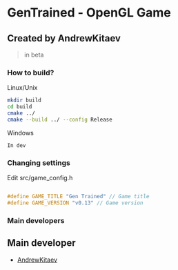 # GenTrained - OpenGL Game
## Created by AndrewKitaev
> in beta

### How to build?
Linux/Unix
```bash
mkdir build
cd build
cmake ../
cmake --build ../ --config Release
```
Windows
```
In dev
```

### Changing settings
Edit src/game_config.h
```cpp

#define GAME_TITLE "Gen Trained" // Game title
#define GAME_VERSION "v0.13" // Game version

```

### Main developers
## Main developer
- [AndrewKitaev](https://github.com/andrewkitaev)
